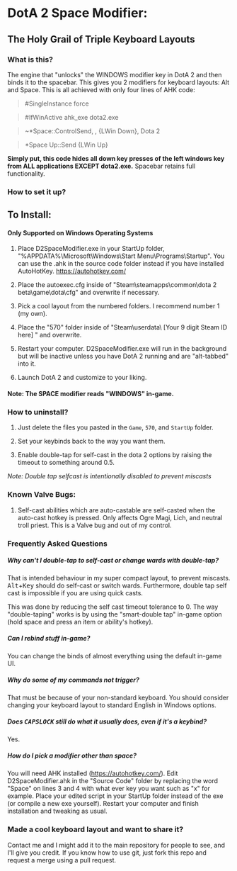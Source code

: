 # DotA 2 Space Modifier:
## The Holy Grail of Triple Keyboard Layouts

### What is this?
The engine that "unlocks" the WINDOWS modifier key in DotA 2 and then binds it to the spacebar. This gives you 2 modifiers for keyboard layouts: Alt and Space.
This is all achieved with only four lines of AHK code:

> #SingleInstance force

> #IfWinActive ahk_exe dota2.exe

> ~*Space::ControlSend, , {LWin Down}, Dota 2

> *Space Up::Send {LWin Up}

**Simply put, this code hides all down key presses of the left windows key from ALL applications EXCEPT dota2.exe.** Spacebar retains full functionality.

### How to set it up?

## To Install:

#### Only Supported on Windows Operating Systems

1. Place D2SpaceModifier.exe in your StartUp folder, "%APPDATA%\Microsoft\Windows\Start Menu\Programs\Startup".
   You can use the .ahk in the source code folder instead if you have installed AutoHotKey. https://autohotkey.com/

2. Place the autoexec.cfg inside of "Steam\steamapps\common\dota 2 beta\game\dota\cfg" and overwrite if necessary.

3. Pick a cool layout from the numbered folders. I recommend number 1 (my own).

4. Place the "570" folder inside of "Steam\userdata\ [Your 9 digit Steam ID here] " and overwrite.

5. Restart your computer. D2SpaceModifier.exe will run in the background but will be inactive unless
   you have DotA 2 running and are "alt-tabbed" into it.

6. Launch DotA 2 and customize to your liking.

#### Note: The SPACE modifier reads "WINDOWS" in-game.

### How to uninstall?

1. Just delete the files you pasted in the `Game`, `570`, and `StartUp` folder.

2. Set your keybinds back to the way you want them.

3. Enable double-tap for self-cast in the dota 2 options by raising the timeout to something around 0.5.

*Note: Double tap selfcast is intentionally disabled to prevent miscasts*

### Known Valve Bugs:

1. Self-cast abilities which are auto-castable are self-casted when the auto-cast hotkey is pressed.
Only affects Ogre Magi, Lich, and neutral troll priest. This is a Valve bug and out of my control.

### Frequently Asked Questions

##### Why can't I double-tap to self-cast or change wards with double-tap?

That is intended behaviour in my super compact layout, to prevent miscasts. <kbd>Alt</kbd>+<kbd>Key</kbd> should do self-cast or switch wards. Furthermore, double tap self cast is impossible if you are using quick casts.

This was done by reducing the self cast timeout tolerance to 0. The way "double-taping" works is by using the "smart-double tap" in-game option (hold space and press an item or ability's hotkey).

##### Can I rebind stuff in-game?

You can change the binds of almost everything using the default in-game UI.

##### Why do some of my commands not trigger?

That must be because of your non-standard keyboard. You should consider changing your keyboard layout to standard English in Windows options.

##### Does <kbd>CAPSLOCK</kbd> still do what it usually does, even if it's a keybind?

Yes.

##### How do I pick a modifier other than space?

You will need AHK installed (https://autohotkey.com/). Edit D2SpaceModifier.ahk in the "Source Code" folder by replacing the word "Space" on lines 3 and 4 with what ever key you want such as "x" for example. Place your edited script in your StartUp folder instead of the exe (or compile a new exe yourself). Restart your computer and finish installation and tweaking as usual.

### Made a cool keyboard layout and want to share it?

Contact me and I might add it to the main repository for people to see, and I'll give you credit.
If you know how to use git, just fork this repo and request a merge using a pull request.
